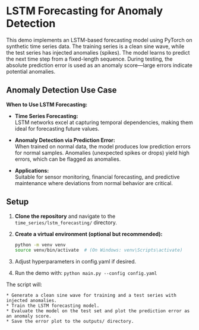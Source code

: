 # LSTM Forecasting for Anomaly Detection

This demo implements an LSTM-based forecasting model using PyTorch on synthetic time series data. The training series is a clean sine wave, while the test series has injected anomalies (spikes). The model learns to predict the next time step from a fixed-length sequence. During testing, the absolute prediction error is used as an anomaly score—large errors indicate potential anomalies.

## Anomaly Detection Use Case

**When to Use LSTM Forecasting:**

- **Time Series Forecasting:**  
  LSTM networks excel at capturing temporal dependencies, making them ideal for forecasting future values.

- **Anomaly Detection via Prediction Error:**  
  When trained on normal data, the model produces low prediction errors for normal samples. Anomalies (unexpected spikes or drops) yield high errors, which can be flagged as anomalies.

- **Applications:**  
  Suitable for sensor monitoring, financial forecasting, and predictive maintenance where deviations from normal behavior are critical.

## Setup

1. **Clone the repository** and navigate to the `time_series/lstm_forecasting/` directory.

2. **Create a virtual environment (optional but recommended):**

   ```bash
   python -m venv venv
   source venv/bin/activate  # (On Windows: venv\Scripts\activate)

3. Adjust hyperparameters in config.yaml if desired.

4. Run the demo with: `python main.py --config config.yaml`

The script will:

    * Generate a clean sine wave for training and a test series with injected anomalies.
    * Train the LSTM forecasting model.
    * Evaluate the model on the test set and plot the prediction error as an anomaly score.
    * Save the error plot to the outputs/ directory.